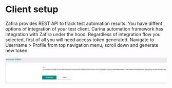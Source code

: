 # Client setup 
Zafira provides REST API to track test automation results. You have diffent options of integration of your test client. Carina automation framework has integration with Zafira under the hood. Regardless of integration flow you selected, first of all you will need access token generated. Navigate to Username > Profile from top navigation menu, scroll down and generate new token.

<p align="center">
  <img src="../img/generate-token.png">
</p>
